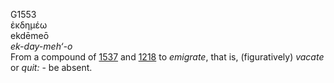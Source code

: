 G1553  
ἐκδημέω  
ekdēmeō  
*ek-day-meh‘-o*  
From a compound of [1537](g1537) and [1218](g1218) to *emigrate*, that
is, (figuratively) *vacate* or *quit:* - be absent.  
